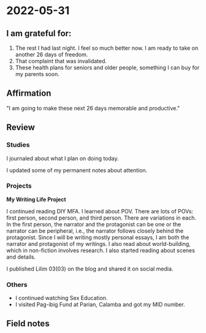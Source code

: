 # 2022-05-31

## I am grateful for:
1. The rest I had last night. I feel so much better now. I am ready to take on another 26 days of freedom.
2. That complaint that was invalidated.
3. These health plans for seniors and older people, something I can buy for my parents soon.

## Affirmation

"I am going to make these next 26 days memorable and productive."

## Review
### Studies

I journaled about what I plan on doing today.

I updated some of my permanent notes about attention.

### Projects

**My Writing Life Project**

I continued reading DIY MFA. I learned about POV. There are lots of POVs: first person, second person, and third person. There are variations in each. In the first person, the narrator and the protagonist can be one or the narrator can be peripheral, i.e., the narrator follows closely behind the protagonist. Since I will be writing mostly personal essays, I am both the narrator and protagonist of my writings. I also read about world-building, which in non-fiction involves research. I also started reading about scenes and details.

I published Lilim 03(03) on the blog and shared it on social media.

### Others

- I continued watching Sex Education.
- I visited Pag-ibig Fund at Parian, Calamba and got my MID number.

## Field notes